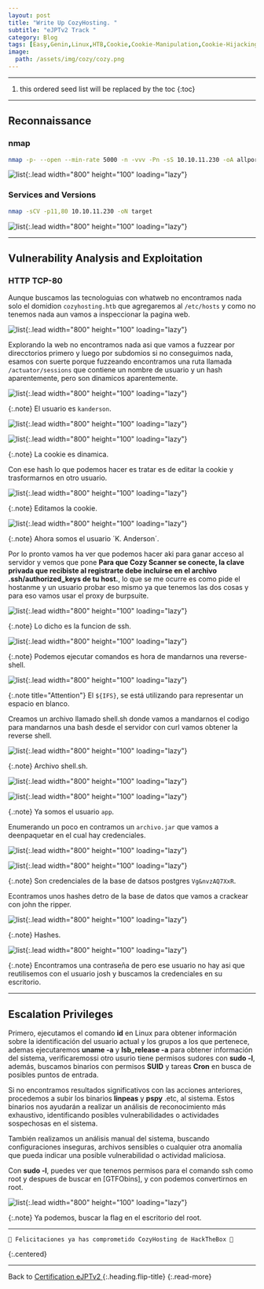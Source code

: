 ```yaml
---
layout: post
title: "Write Up CozyHosting. "
subtitle: "eJPTv2 Track "
category: Blog
tags: [Easy,Genin,Linux,HTB,Cookie,Cookie-Manipulation,Cookie-Hijacking,Command-Injection,Java,PostgreSQL,John,Hashes,Cracking,SUDO,GTFOBins,Protocols,Reconnaissance,eJPTv2]
image:
  path: /assets/img/cozy/cozy.png
---
```


---

<!--more-->

1. this ordered seed list will be replaced by the toc
   {:toc}

---

## Reconnaissance


### nmap

```bash
nmap -p- --open --min-rate 5000 -n -vvv -Pn -sS 10.10.11.230 -oA allports
```

![list](/assets/img/cozy/1.ong){:.lead width="800" height="100" loading="lazy"}


### Services and Versions


```bash
nmap -sCV -p11,80 10.10.11.230 -oN target
```

![list](/assets/img/cozy/2.ong){:.lead width="800" height="100" loading="lazy"}


---


## Vulnerability Analysis and Exploitation


### HTTP TCP-80


Aunque buscamos las tecnologuias con whatweb no encontramos nada solo el domidion `cozyhosting.htb` que agregaremos al `/etc/hosts` y como no tenemos nada aun vamos a inspeccionar la pagina web.


![list](/assets/img/cozy/3.ong){:.lead width="800" height="100" loading="lazy"}


Explorando la web no encontramos nada asi que vamos a fuzzear por direcctorios primero y luego por subdomios si no conseguimos nada, esamos con suerte porque fuzzeando encontramos una ruta llamada `/actuator/sessions` que contiene un nombre de usuario y un hash aparentemente, pero son dinamicos aparentemente.


![list](/assets/img/cozy/5.ong){:.lead width="800" height="100" loading="lazy"}


{:.note}
El usuario es `kanderson`.


![list](/assets/img/cozy/6.ong){:.lead width="800" height="100" loading="lazy"}


![list](/assets/img/cozy/7.ong){:.lead width="800" height="100" loading="lazy"}


{:.note}
La cookie es dinamica.


Con ese hash lo que podemos hacer es tratar es de editar la cookie y trasformarnos en otro usuario.


![list](/assets/img/cozy/8.ong){:.lead width="800" height="100" loading="lazy"}


{:.note}
Editamos la cookie.


![list](/assets/img/cozy/9.ong){:.lead width="800" height="100" loading="lazy"}


{:.note}
Ahora somos el usuario ´K. Anderson´.


Por lo pronto vamos ha ver que podemos hacer aki para ganar acceso al servidor y vemos que pone **Para que Cozy Scanner se conecte, la clave privada que recibiste al registrarte debe incluirse en el archivo .ssh/authorized_keys de tu host.**, lo que se me ocurre es como pide el hostanme y un usuario probar eso mismo ya que tenemos las dos cosas y para eso vamos usar el proxy de burpsuite.


![list](/assets/img/cozy/10.ong){:.lead width="800" height="100" loading="lazy"}


{:.note}
Lo dicho es la funcion de ssh.


![list](/assets/img/cozy/11.ong){:.lead width="800" height="100" loading="lazy"}


{:.note}
Podemos ejecutar comandos es hora de mandarnos una reverse-shell.


![list](/assets/img/cozy/13.ong){:.lead width="800" height="100" loading="lazy"}


{:.note title="Attention"}
El `${IFS}`, se está utilizando para representar un espacio en blanco.


Creamos un archivo llamado shell.sh donde vamos a mandarnos el codigo para mandarnos una bash desde el servidor con curl vamos obtener la reverse shell.


![list](/assets/img/cozy/12.ong){:.lead width="800" height="100" loading="lazy"}


{:.note}
Archivo shell.sh.


![list](/assets/img/cozy/14.ong){:.lead width="800" height="100" loading="lazy"}


![list](/assets/img/cozy/15.ong){:.lead width="800" height="100" loading="lazy"}


{.:note}
Ya somos el usuario `app`.


Enumerando un poco en contramos un `archivo.jar` que vamos a deenpaquetar en el cual hay credenciales.


![list](/assets/img/cozy/16.ong){:.lead width="800" height="100" loading="lazy"}


![list](/assets/img/cozy/17.ong){:.lead width="800" height="100" loading="lazy"}


{:.note}
Son credenciales de la base de datsos postgres `Vg&nvzAQ7XxR`.


Econtramos unos hashes detro de la base de datos que vamos a crackear con john the ripper.


![list](/assets/img/cozy/18.ong){:.lead width="800" height="100" loading="lazy"}


{:.note}
Hashes.


![list](/assets/img/cozy/20.ong){:.lead width="800" height="100" loading="lazy"}


{:.note}
Encontramos una contraseña de pero ese usuario no hay asi que reutilisemos con el usuario josh y buscamos la credenciales en su escritorio.


---

## Escalation Privileges


Primero, ejecutamos el comando **id** en Linux para obtener información sobre la identificación del usuario actual y los grupos a los que pertenece, ademas ejecutaremos **uname -a** y **lsb_release -a** para obtener información del sistema, verificaremossi otro usurio tiene permisos sudores con **sudo -l**, además, buscamos binarios con permisos **SUID** y tareas **Cron** en busca de posibles puntos de entrada.


Si no encontramos resultados significativos con las acciones anteriores, procedemos a subir los binarios **linpeas** y **pspy** .etc, al sistema. Estos binarios nos ayudarán a realizar un análisis de reconocimiento más exhaustivo, identificando posibles vulnerabilidades o actividades sospechosas en el sistema.


También realizamos un análisis manual del sistema, buscando configuraciones inseguras, archivos sensibles o cualquier otra anomalía que pueda indicar una posible vulnerabilidad o actividad maliciosa.


Con **sudo -l**, puedes ver que tenemos permisos para el comando ssh como root y despues de buscar en [GTFObins], y con podemos convertirnos en root.


![list](/assets/img/cozy/19.ong){:.lead width="800" height="100" loading="lazy"}


{:.note}
Ya podemos, buscar la flag en el escritorio del root.


---


```shell
🎉 Felicitaciones ya has comprometido CozyHosting de HackTheBox 🎉
```


{:.centered}


---


Back to [Certification eJPTv2 ](2023-06-02-Road-to-eJPTv2.md){:.heading.flip-title}
{:.read-more}


